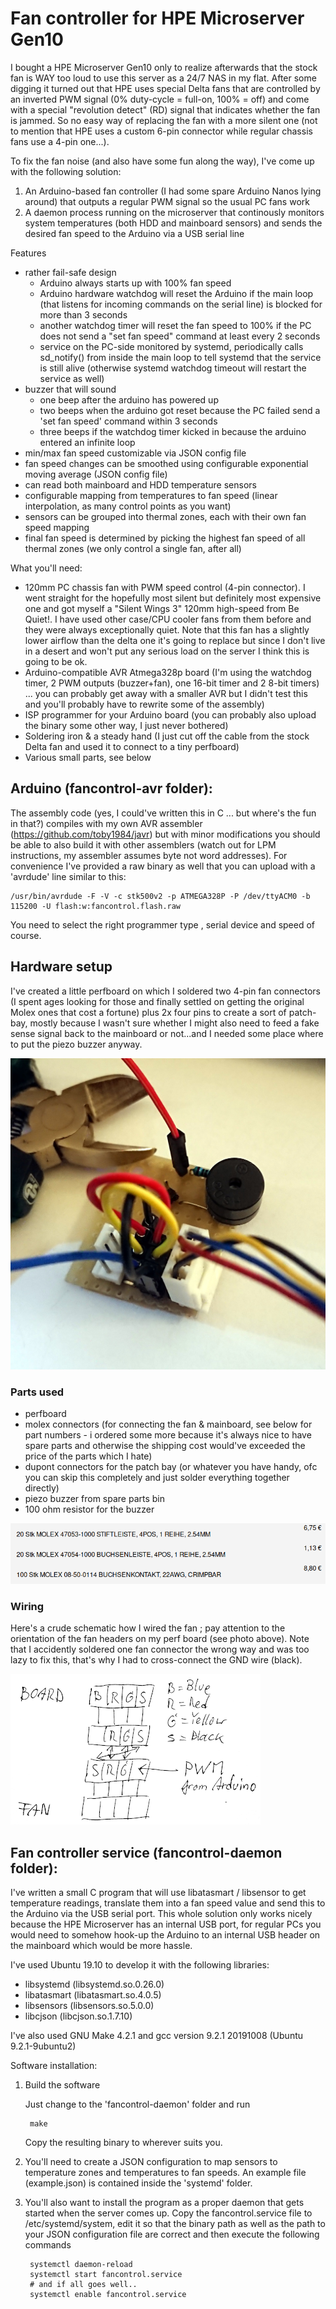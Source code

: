 # Fan controller for HPE Microserver Gen10

I bought a HPE Microserver Gen10 only to realize afterwards that the stock fan is WAY too loud to use this server as a 24/7 NAS in my flat. After some digging it turned out that HPE uses special Delta fans that are controlled by an inverted PWM signal (0% duty-cycle = full-on, 100% = off) and come with a special "revolution detect" (RD) signal that indicates whether the fan is jammed. So no easy way of replacing the fan with a more silent one (not to mention that HPE uses a custom 6-pin connector while regular chassis fans use a 4-pin one...).

To fix the fan noise (and also have some fun along the way), I've come up with the following solution:

1. An Arduino-based fan controller (I had some spare Arduino Nanos lying around) that outputs a regular PWM signal so the usual PC fans work
2. A daemon process running on the microserver that continously monitors system temperatures (both HDD and mainboard sensors) and sends the desired fan speed to the Arduino via a USB serial line

Features

- rather fail-safe design
  - Arduino always starts up with 100% fan speed
  - Arduino hardware watchdog will reset the Arduino if the main loop (that listens for incoming commands on the serial line) is blocked for more than 3 seconds
  - another watchdog timer will reset the fan speed to 100% if the PC does not send a "set fan speed" command at least every 2 seconds
  - service on the PC-side monitored by systemd, periodically calls sd_notify() from inside the main loop to tell systemd that the service is still alive (otherwise systemd watchdog timeout will restart the service as well)
- buzzer that will sound 
  - one beep after the arduino has powered up
  - two beeps when the arduino got reset because the PC failed send a 'set fan speed' command within 3 seconds
  - three beeps if the watchdog timer kicked in because the arduino entered an infinite loop
- min/max fan speed customizable via JSON config file
- fan speed changes can be smoothed using configurable exponential moving average (JSON config file)
- can read both mainboard and HDD temperature sensors
- configurable mapping from temperatures to fan speed (linear interpolation, as many control points as you want)
- sensors can be grouped into thermal zones, each with their own fan speed mapping
- final fan speed is determined by picking the highest fan speed of all thermal zones (we only control a single fan, after all)


What you'll need:

- 120mm PC chassis fan with PWM speed control (4-pin connector). I went straight for the hopefully most silent but definitely most expensive one and got myself a "Silent Wings 3" 120mm high-speed from Be Quiet!. I have used other case/CPU cooler fans from them before and they were always exceptionally quiet. Note that this fan has a slightly lower airflow than the delta one it's going to replace but since I don't live in a desert and won't put any serious load on the server I think this is going to be ok.
- Arduino-compatible AVR Atmega328p board (I'm using the watchdog timer, 2 PWM outputs (buzzer+fan), one 16-bit timer and 2 8-bit timers) ... you can probably get away with a smaller AVR but I didn't test this and you'll probably have to rewrite some of the assembly)
- ISP programmer for your Arduino board (you can probably also upload the binary some other way, I just never bothered)
- Soldering iron & a steady hand (I just cut off the cable from the stock Delta fan and used it to connect to a tiny perfboard)
- Various small parts, see below

## Arduino (fancontrol-avr folder):

The assembly code (yes, I could've written this in C ... but where's the fun in that?) compiles with my own AVR assembler (https://github.com/toby1984/javr) but with minor modifications you should be able to also build it with other assemblers (watch out for LPM instructions, my assembler assumes byte not word addresses).
For convenience I've provided a raw binary as well that you can upload with a 'avrdude' line similar to this:


    /usr/bin/avrdude -F -V -c stk500v2 -p ATMEGA328P -P /dev/ttyACM0 -b 115200 -U flash:w:fancontrol.flash.raw

You need to select the right programmer type , serial device and speed of course.


## Hardware setup

I've created a little perfboard on which I soldered two 4-pin fan connectors (I spent ages looking for those and finally settled on getting the original Molex ones that cost a fortune) plus 2x four pins to create a sort of patch-bay, mostly because I wasn't sure whether I might also need to feed a fake sense signal back to the mainboard or not...and I needed some place where to put the piezo buzzer anyway.

![Perf Board](https://raw.githubusercontent.com/toby1984/fancontrol/master/pictures/board.jpg)

### Parts used

- perfboard
- molex connectors (for connecting the fan & mainboard, see below for part numbers - i ordered some more because it's always nice to have spare parts and otherwise the shipping cost would've exceeded the price of the parts which I hate)
- dupont connectors for the patch bay (or whatever you have handy, ofc you can skip this completely and just solder everything together directly)
- piezo buzzer from spare parts bin
- 100 ohm resistor for the buzzer

![Molex connectors](https://raw.githubusercontent.com/toby1984/fancontrol/master/pictures/fan_connectors.png)

### Wiring

Here's a crude schematic how I wired the fan ; pay attention to the orientation of the fan headers on my perf board (see photo above). Note that I accidently soldered one fan connector the wrong way and was too lazy to fix this, that's why I had to cross-connect the GND wire (black). 


![Wiring](https://raw.githubusercontent.com/toby1984/fancontrol/master/pictures/connections.png)



## Fan controller service (fancontrol-daemon folder):

I've written a small C program that will use libatasmart / libsensor to get temperature readings, translate them into a fan speed value and send this to the Arduino via the USB serial port. This whole solution only works nicely because the HPE Microserver has an internal USB port, for regular PCs you would need to somehow hook-up the Arduino to an internal USB header on the mainboard which would be more hassle.

I've used Ubuntu 19.10 to develop it with the following libraries:

- libsystemd (libsystemd.so.0.26.0)
- libatasmart (libatasmart.so.4.0.5)
- libsensors (libsensors.so.5.0.0)
- libcjson (libcjson.so.1.7.10)

I've also used GNU Make 4.2.1 and gcc version 9.2.1 20191008 (Ubuntu 9.2.1-9ubuntu2) 

Software installation:

1. Build the software

   Just change to the 'fancontrol-daemon' folder and run

   ````
    make
   ````

   Copy the resulting binary to wherever suits you.

2. You'll need to create a JSON configuration to map sensors to temperature zones and temperatures to fan speeds.
   An example file (example.json) is contained inside the 'systemd' folder.
3. You'll also want to install the program as a proper daemon that gets started when the server comes up. Copy
   the fancontrol.service file to /etc/systemd/system, edit it so that the binary path as well as the path
   to your JSON configuration file are correct and then execute the following commands

   ````
    systemctl daemon-reload
    systemctl start fancontrol.service
    # and if all goes well..
    systemctl enable fancontrol.service
   ````
